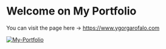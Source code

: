 # Welcome on My Portfolio

You can visit the page here -> https://www.ygorgarofalo.com

[![My-Portfolio](https://res.cloudinary.com/dr4x8lu8f/image/upload/v1710929777/Screenshot_2024-03-20_alle_11.09.04_vggyab.png)](https://www.ygorgarofalo.com)

